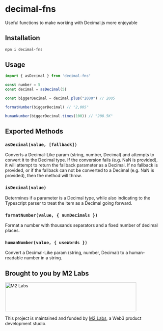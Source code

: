 # decimal-fns

Useful functions to make working with Decimal.js more enjoyable

## Installation

```sh
npm i decimal-fns
```

## Usage

```ts
import { asDecimal } from 'decimal-fns'

const number = 5
const decimal = asDecimal(5)

const biggerDecimal = decimal.plus("2000") // 2005

formatNumber(biggerDecimal) // "2,005"

humanNumber(biggerDecimal.times(100)) // "200.5K"
```

## Exported Methods

### `asDecimal(value, [fallback])`

Converts a Decimal-Like param (string, number, Decimal) and attempts to convert it to the Decimal type. If the conversion fails (e.g. NaN is provided), it will attempt to return the fallback parameter as a Decimal. If no fallback is provided, or if the fallback can not be converted to a Decimal (e.g. NaN is provided), then the method will throw.

### `isDecimal(value)`

 Determines if a parameter is a Decimal type, while also indicating to the Typescript parser to treat the item as a Decimal going forward.

### `formatNumber(value, { numDecimals })`

Format a number with thousands separators and a fixed number of decimal places.

### `humanNumber(value, { useWords })`

Convert a Decimal-Like param (string, number, Decimal) to a human-readable number in a string.

## Brought to you by M2 Labs

<img src="https://m2.xyz/github.png" alt="M2 Labs" width="427" height="94" />

This project is maintained and funded by [M2 Labs](https://m2.xyz), a Web3 product development studio.
